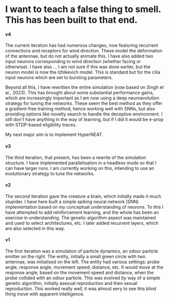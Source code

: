 # I want to teach a false thing to smell. This has been built to that end.

#### v4
The current iteration has had numerous changes, now featuring recurrent connections and receptors for wind direction. These model the deformation of the antennae, but do not actually animate this. I have also added two input neurons corresponding to wind direction (whether facing or otherwise). I have also … I am not sure if this was done earlier, but the neuron model is now the Izhikevich model. This is standard but for the cilia input neurons which are set to bursting parameters.

Beyond all this, I have rewritten the entire simulation (now based on Singh et al., 2023). This has brought about some substantial performance gains, which are increasingly important as I am now using a deep neuroevolution strategy for tuning the networks. These seem the best method as they offer a gradient-free training method, hence working well with SNNs, but also providing options like novelty search to handle the deceptive environment. I still don't have anything in the way of learning, but if I did it would be e-prop with STDP-based eligibility traces.

My next major aim is to implement HyperNEAT.


#### v3
The third iteration, that present, has been a rewrite of the simulation structure.
I have implemented parallelisation in a headless mode so that I can have larger runs.
I am currently working on this, intending to use an evolutionary strategy to tune the networks.

#### v2
The second iteration gave the creature a brain, which initially made it much stupider.
I have here built a simple spiking neural network (SNN) implementation based on my conceptual understanding of neurons.
To this I have attempted to add reinforcement learning, and the whole has been an exercise in understanding.
The genetic algorithm aspect was maintained and used to select architectures, etc. 
I later added recurrent layers, which are also selected in this way.

#### v1
The first iteration was a simulation of particle dynamics, an odour particle emitter on the right.
The entity, initially a small green circle with two antennae, was initialised on the left.
The entity had various settings: probe angle, response angle, movement speed, distance, etc.
It would move at the response angle, based on the movement speed and distance, when the probe collided with an odour particle.
This was evolved by way of a simple genetic algorithm, initially asexual reproduction and then sexual reproduction.
This worked really well, it was almost eery to see this blind thing move with apparent intelligence.
